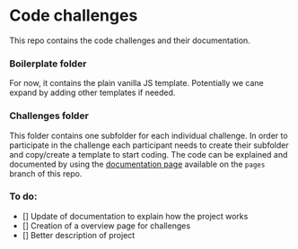 # Code challenges
This repo contains the code challenges and their documentation. 

### Boilerplate folder
For now, it contains the plain vanilla JS template. Potentially we cane expand by adding other templates if needed.

### Challenges folder
This folder contains one subfolder for each individual challenge. In order to participate in the challenge each participant needs to create their subfolder and copy/create a template to start coding. The code can be explained and documented by using the [documentation page](https://uclab-potsdam.github.io/tutorials-template/) available on the `pages` branch of this repo.

### To do:
- [] Update of documentation to explain how the project works
- [] Creation of a overview page for challenges
- [] Better description of project
